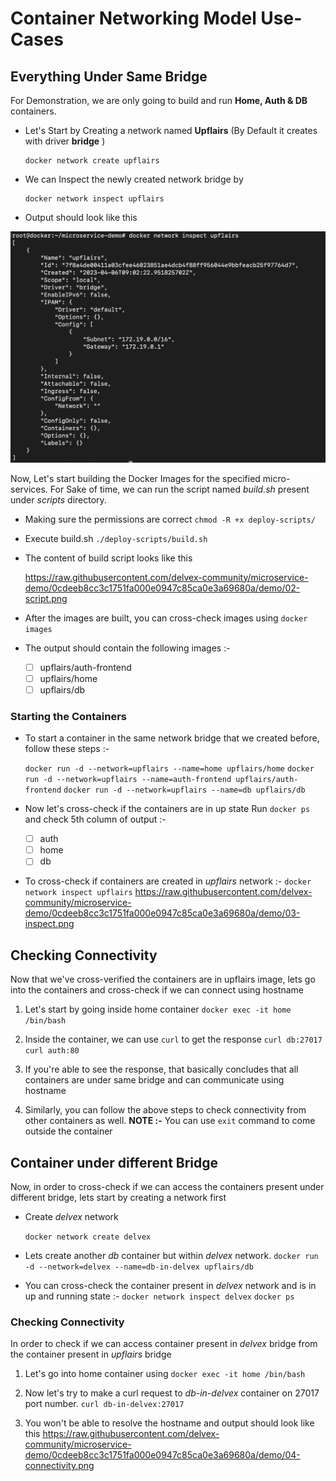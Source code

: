# Container Networking Model Use-Cases

## Everything Under Same Bridge 
For Demonstration, we are only going to build and run  **Home, Auth & DB** containers.

 - Let's Start by Creating a network named **Upflairs** (By Default it
   creates with driver **bridge** )
   
       docker network create upflairs
 - We can Inspect the newly created network bridge by  
   
       docker network inspect upflairs

 

 - Output should look like this 
 <img src="https://github.com/delvex-community/microservice-demo/blob/bea8c4cdb114ae9ab9366cb995551333711547b3/demo/01-network.png"/>    

Now, Let's start building the Docker Images for the specified micro-services.
For Sake of time, we can run the script named *build.sh* present under *scripts* directory.

 - Making sure the permissions are correct 
  `chmod -R +x deploy-scripts/`
  
 - Execute build.sh
   `./deploy-scripts/build.sh`
   
 - The content of build script looks like this

    https://raw.githubusercontent.com/delvex-community/microservice-demo/0cdeeb8cc3c1751fa000e0947c85ca0e3a69680a/demo/02-script.png

 - After the images are built, you can cross-check images using  `docker
   images`
 - The output should contain the following images :- 
   - [ ] upflairs/auth-frontend
   - [ ] upflairs/home
   - [ ]  upflairs/db

### Starting the Containers

 - To start a container in the same network bridge that we created
   before, follow these steps :-
   
   `docker run -d --network=upflairs --name=home upflairs/home`
    `docker run -d --network=upflairs --name=auth-frontend upflairs/auth-frontend` 
   `docker run -d --network=upflairs --name=db upflairs/db`
 - Now let's cross-check if the containers are in up state
   Run `docker ps` and check 5th column of output :-
   
      - [ ] auth
      - [ ] home
      - [ ]  db

 - To cross-check if containers are created in *upflairs* network :-
	 `docker network inspect upflairs`
	 https://raw.githubusercontent.com/delvex-community/microservice-demo/0cdeeb8cc3c1751fa000e0947c85ca0e3a69680a/demo/03-inspect.png


## Checking Connectivity

Now that we've cross-verified the containers are in upflairs image, lets go into the containers and cross-check if we can connect using hostname 

1. Let's start by going inside home container 
	`docker exec -it home /bin/bash`

2. Inside the container, we can use `curl` to get the response
	`curl db:27017`
	`curl auth:80`
3. If you're able to see the response, that basically concludes that all containers are under same bridge and can communicate using hostname
4. Similarly, you can follow the above steps to check connectivity from other containers as well.
**NOTE :-** You can use `exit` command to come outside the container

## Container under different Bridge

Now, in order to cross-check if we can access the containers present under different bridge, lets start by creating a network first

 - Create *delvex* network

	`docker network create delvex`

- Lets create another *db* container but within *delvex* network.
	`docker run -d --network=delvex --name=db-in-delvex upflairs/db`

- You can cross-check the container present in *delvex* network and is in up and running state :-
`docker network inspect delvex`
 `docker ps`

### Checking Connectivity 

 In order to check if we can access container present in *delvex* bridge from the container present in *upflairs* bridge 

1. Let's go into home container using 
   `docker exec -it home /bin/bash`
   
2. Now let's try to make a curl request to *db-in-delvex* container on 27017 port number.
 `curl db-in-delvex:27017`

3. You won't be able to resolve the hostname and output should look like this 
 https://raw.githubusercontent.com/delvex-community/microservice-demo/0cdeeb8cc3c1751fa000e0947c85ca0e3a69680a/demo/04-connectivity.png
